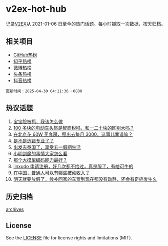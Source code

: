 # v2ex-hot-hub

 记录[V2EX](https://www.v2ex.com/)从 2021-01-06 日至今的热门话题。每小时抓取一次数据，按天[归档](archives)。
 
 ## 相关项目

- [GitHub热榜](https://github.com/lonnyzhang423/github-hot-hub)
- [知乎热榜](https://github.com/lonnyzhang423/zhihu-hot-hub)
- [微博热榜](https://github.com/lonnyzhang423/weibo-hot-hub)
- [头条热榜](https://github.com/lonnyzhang423/toutiao-hot-hub)
- [抖音热榜](https://github.com/lonnyzhang423/douyin-hot-hub)


 `更新时间：2025-04-30 04:11:36 +0800`

## 热议话题

1. [宝宝脸被抓，我该怎么做](https://www.v2ex.com/t/1128798)
1. [100 多块的电动车头盔是智商税吗，和一二十块的区别大吗？](https://www.v2ex.com/t/1128764)
1. [在北京花 60W 买套房，租出去每月 3000，这事儿靠谱嘛？](https://www.v2ex.com/t/1128774)
1. [是不是选错专业了？](https://www.v2ex.com/t/1128794)
1. [出发去泰国了，享受五一假期生活](https://www.v2ex.com/t/1128820)
1. [小明剑魔的事情大家怎么看](https://www.v2ex.com/t/1128773)
1. [那个大模型编码能力最好？](https://www.v2ex.com/t/1128800)
1. [linxudo 申请注册，好几次都不给过，真是服了，有啥可牛的](https://www.v2ex.com/t/1128809)
1. [在中国，普通人可以有哪些被动收入？](https://www.v2ex.com/t/1128780)
1. [明天就要放假了，候补回家的车票到现在都没有动静，还会有奇迹发生么](https://www.v2ex.com/t/1128791)

## 历史归档

[archives](archives)

## License

See the [LICENSE](LICENSE) file for license rights and limitations (MIT).
